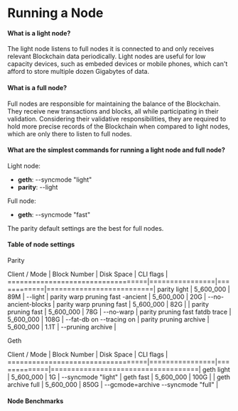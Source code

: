 # Running a Node

#### What is a light node?
The light node listens to full nodes it is connected to and only receives relevant Blockchain data periodically. Light nodes are useful for low capacity devices, such as embeded devices or mobile phones, which can't afford to store multiple dozen Gigabytes of data.

#### What is a full node?
Full nodes are responsible for maintaining the balance of the Blockchain. They receive new transactions and blocks, all while participating in their validation. Considering their validative responsibilities, they are required to hold more precise records of the Blockchain when compared to light nodes, which are only there to listen to full nodes.

#### What are the simplest commands for running a light node and full node? 
Light node:
 - **geth**: --syncmode "light"
 - **parity**: --light

Full node:
 - **geth**: --syncmode "fast"

The parity default settings are the best for full nodes.

#### Table of node settings

Parity

Client / Mode                     | Block Number   | Disk Space | CLI flags                |
==================================|================|============|==========================|
parity light                      | 5_600_000      |  89M       | --light                  |
parity warp pruning fast -ancient | 5_600_000      |  20G       | --no-ancient-blocks      |
parity warp pruning fast          | 5_600_000      |  82G       |                          |
parity pruning fast               | 5_600_000      |  78G       | --no-warp                |
parity pruning fast fatdb trace   | 5_600_000      | 108G       | --fat-db on --tracing on |
parity pruning archive            | 5_600_000      | 1.1T       | --pruning archive        |

Geth

Client / Mode                     | Block Number   | Disk Space  | CLI flags                          |
==================================|================|=============|====================================|
geth light                        | 5_600_000      |  1G         | --syncmode "light"                 |
geth fast                         | 5_600_000      |  100G       |                                    |
geth archive full                 | 5_600_000      |  850G       | --gcmode=archive --syncmode "full" |

#### Node Benchmarks
